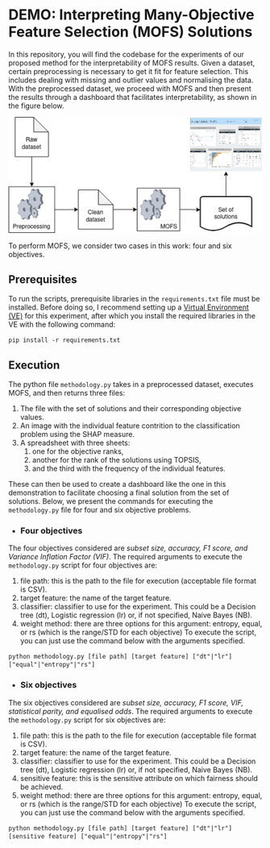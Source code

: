 # DEMO: Interpreting Many-Objective Feature Selection (MOFS) Solutions
In this repository, you will find the codebase for the experiments of our proposed method for the interpretability of MOFS results.
Given a dataset, certain preprocessing is necessary to get it fit for feature selection. This includes dealing with missing and outlier values and normalising the data.
With the preprocessed dataset, we proceed with MOFS and then present the results through a dashboard that facilitates interpretability, as shown in the figure below.

![MOFS system overview](systemoverview.png)

To perform MOFS, we consider two cases in this work: four and six objectives.
## Prerequisites
To run the scripts, prerequisite libraries in the ```requirements.txt``` file must be installed. Before doing so, I recommend setting up a [Virtual Environment (VE)](https://docs.python.org/3/library/venv.html) for this experiment, after which you install the required libraries in the VE with the following command:
```
pip install -r requirements.txt
```
## Execution
The python file ```methodology.py``` takes in a preprocessed dataset, executes MOFS, and then returns three files:
1. The file with the set of solutions and their corresponding objective values.
2. An image with the individual feature contrition to the classification problem using the SHAP measure.
3. A spreadsheet with three sheets:
    1. one for the objective ranks,
    2. another for the rank of the solutions using TOPSIS,
    3. and the third with the frequency of the individual features.
  
These can then be used to create a dashboard like the one in this demonstration to facilitate choosing a final solution from the set of solutions.
Below, we present the commands for executing the ```methodology.py``` file for four and six objective problems.
* ### Four objectives
The four objectives considered are _subset size, accuracy, F1 score, and Variance Inflation Factor (VIF)_. The required arguments to execute the ```methodology.py``` script for four objectives are:
1. file path: this is the path to the file for execution (acceptable file format is CSV).
2. target feature: the name of the target feature.
3. classifier: classifier to use for the experiment. This could be a Decision tree (dt), Logistic regression (lr) or, if not specified, Naive Bayes (NB).
4. weight method: there are three options for this argument: entropy, equal, or rs (which is the range/STD for each objective)
To execute the script, you can just use the command below with the arguments specified.
```
python methodology.py [file path] [target feature] ["dt"|"lr"] ["equal"|"entropy"|"rs"]
```
* ### Six objectives
The six objectives considered are _subset size, accuracy, F1 score, VIF, statistical parity, and equalised odds_. The required arguments to execute the ```methodology.py``` script for six objectives are:
1. file path: this is the path to the file for execution (acceptable file format is CSV).
2. target feature: the name of the target feature.
3. classifier: classifier to use for the experiment. This could be a Decision tree (dt), Logistic regression (lr) or, if not specified, Naive Bayes (NB).
4.  sensitive feature: this is the sensitive attribute on which fairness should be achieved.
5. weight method: there are three options for this argument: entropy, equal, or rs (which is the range/STD for each objective)
To execute the script, you can just use the command below with the arguments specified.
```
python methodology.py [file path] [target feature] ["dt"|"lr"] [sensitive feature] ["equal"|"entropy"|"rs"]
```

